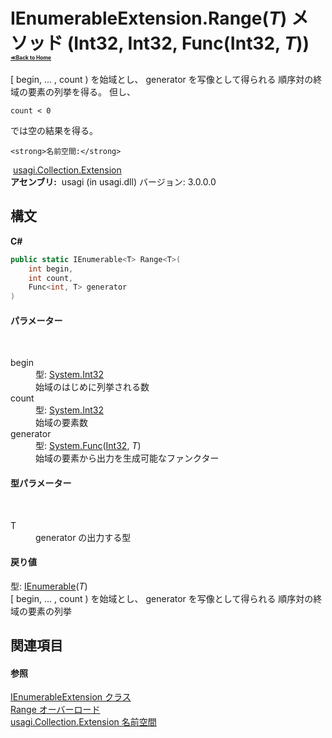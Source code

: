 # IEnumerableExtension.Range(*T*) メソッド (Int32, Int32, Func(Int32, *T*))<div style="font-size:30%"><a href="https://github.com/usagi/usagi.cs/blob/master/docs/Home.md">≪Back to Home</a></div> 

[ begin, ... , count ) を始域とし、 generator を写像として得られる 順序対の終域の要素の列挙を得る。 但し、 
```
count < 0
```
 では空の結果を得る。


    <strong>名前空間:</strong>
&nbsp;<a href="N_usagi_Collection_Extension.md">usagi.Collection.Extension</a><br /><strong>アセンブリ:</strong>
&nbsp;usagi (in usagi.dll) バージョン: 3.0.0.0

## 構文

**C#**<br />
``` C#
public static IEnumerable<T> Range<T>(
	int begin,
	int count,
	Func<int, T> generator
)

```


#### パラメーター
&nbsp;<dl><dt>begin</dt><dd>型: <a href="http://msdn2.microsoft.com/ja-jp/library/td2s409d" target="_blank">System.Int32</a><br />始域のはじめに列挙される数</dd><dt>count</dt><dd>型: <a href="http://msdn2.microsoft.com/ja-jp/library/td2s409d" target="_blank">System.Int32</a><br />始域の要素数</dd><dt>generator</dt><dd>型: <a href="http://msdn2.microsoft.com/ja-jp/library/bb549151" target="_blank">System.Func</a>(<a href="http://msdn2.microsoft.com/ja-jp/library/td2s409d" target="_blank">Int32</a>, *T*)<br />始域の要素から出力を生成可能なファンクター</dd></dl>

#### 型パラメーター
&nbsp;<dl><dt>T</dt><dd>generator の出力する型</dd></dl>

#### 戻り値
型: <a href="http://msdn2.microsoft.com/ja-jp/library/9eekhta0" target="_blank">IEnumerable</a>(*T*)<br />[ begin, ... , count ) を始域とし、 generator を写像として得られる 順序対の終域の要素の列挙

## 関連項目


#### 参照
<a href="T_usagi_Collection_Extension_IEnumerableExtension.md">IEnumerableExtension クラス</a><br /><a href="Overload_usagi_Collection_Extension_IEnumerableExtension_Range.md">Range オーバーロード</a><br /><a href="N_usagi_Collection_Extension.md">usagi.Collection.Extension 名前空間</a><br />